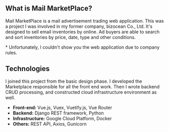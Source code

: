 ## What is Mail MarketPlace?

Mail MarketPlace is a mail advertisement trading web application. This was a project I was involved in my former company, bizocean Co., Ltd.
It's designed to sell email inventories by online. Ad buyers are able to search and sort inventories by price, date, type and other conditions.

\* Unfortunately, I couldn't show you the web application due to company rules.

## Technologies

I joined this project from the basic design phase. I developed the Marketplace responsible for all the front end work. Then I wrote backend CRUD processing, and constructed cloud infrastructure environment as well.

- **Front-end:** Vue.js, Vuex, Vuetify.js, Vue Router
- **Backend:** Django REST framework, Python
- **Infrastructure:** Google Cloud Platform, Docker
- **Others:** REST API, Axios, Gunicorn
